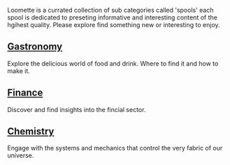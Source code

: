 Loomette is a currated collection of sub categories called 'spools' each spool is dedicated to preseting informative and interesting content of the hgihest quality. Please explore find something new or interesting to enjoy.

[Gastronomy](/gastronomy)
----
Explore the delicious world of food and drink. Where to find it and how to make it.

[Finance](/finance)
----
Discover and find insights into the fincial sector.

[Chemistry](/chemistry)
----
Engage with the systems and mechanics that control the very fabric of our universe.


